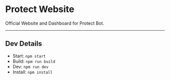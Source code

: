 # Protect Website
Official Website and Dashboard for Protect Bot.

---

## Dev Details
- Start: `npm start`
- Build: `npm run build`
- Dev: `npm run dev`
- Install: `npm install`
